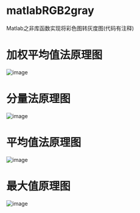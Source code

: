 # matlabRGB2gray
Matlab之非库函数实现将彩色图转灰度图(代码有注释)
# 加权平均值法原理图
![image](https://github.com/1464815392/matlabRGB2gray/raw/main/%E5%8A%A0%E6%9D%83%E5%B9%B3%E5%9D%87%E6%B3%95.png)

# 分量法原理图
![image](https://raw.githubusercontent.com/1464815392/matlabRGB2gray/main/%E5%88%86%E9%87%8F%E6%B3%95.png)

# 平均值法原理图
![image](https://github.com/1464815392/matlabRGB2gray/raw/main/%E5%B9%B3%E5%9D%87%E5%80%BC%E6%B3%95.png)

# 最大值原理图
![image](https://github.com/1464815392/matlabRGB2gray/blob/main/%E6%9C%80%E5%A4%A7%E5%80%BC%E6%B3%95.png)
